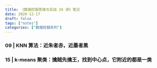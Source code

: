 ```yaml
---
title: 《数据挖掘思维与实战 24 讲》笔记
date: 2020-12-17
draft: false
tags: ["notes"]
categories: ["数据挖掘系列"]
---
```


### 09 | KNN 算法：近朱者赤，近墨者黑

### 15 | k-means 聚类：擒贼先擒王，找到中心点，它附近的都是一类



